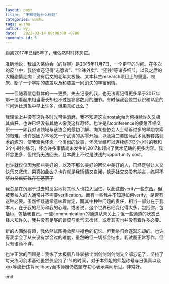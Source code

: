 ```yaml
---
layout: post
title:  "不知道起什么标题"
categories: wushu
tags: wushu
author: wyj
date:   2022-03-14 00:06:00 -0700
comments_id: 5
---
```


距离2017年已经5年了，我依然时时怀念它。

准确地说，我加入某协会（的群聊）是2015年11月7日，一个更早的时间。在多次的反刍中，我侥幸还记得“志愿者”、“全辣外卖”、“还钱”等诸多细节，以及之后的大概剧情走向：没有后文的老年太极操、某本科生research项目上的重逢、校庆、断了一个学期的膝盖以及和膝盖一同消失的丰富剧情。

——但随着信息载体的一一更换，失去记录的我，也无法再记得更多早于2017年那一段看起来相当漫长却也不过是寥寥数月的细节。有时候我会惊觉认识和熟悉的时间远比想象中早上许多，但果真如此么？

我理论上并没有这许多时光可供消磨。我不知道这次nostalgia为何持续许久又极其疯狂，也许已经没有其他人像我这样奇怪。也许是和conference的疲惫互相交织——一如我对该领域与该协会的最初了解、向某些协会人士倾诉过多的早期求索的艰难。也许是因为本地又一个武协的从零开始，以及第二套国际武术竞赛套路剑术的练习，使我难免怀念一个类似的故事，怀念曾经可以连续练习3个小时的我和3个小时的练习，怀念许多事情尚未发生的2017和超出了武术范畴的更多内容。我怀念更多，但终究无法回去，且本质上不过是肤浅的opportunity cost。

也许就仅仅因为那些美好的，以及不那么美好的回忆中美好的人，已经足够让人又快乐又悲伤。~~果真如此么？也许就是我矫情又自闭，缺乏社交又没有朋友，练得不努力又疯狂找存在感罢了~~ 

我总是在沉溺于过去时恶劣地将其他人也拉入回忆，以此试图verify一些东西。但被我拉入的人通常并不需要verification。而有一些我并不知道如何verify，是否有这种必要。虽然怀疑通常意味着肯定，而其中种种问题的责任，相当一部分在于我本人，在于我的经历和我的心理。或者说，这个世界已经变化得太多，包括你，包括ta，包括我自己。一些communication的通道从未关上；但一些通道的状态已经未知许久，我并没有足够的谈资与勇气去检修，或者其实也并没有着许多必要。

新的人固然有趣，我依然试图挽救那些褪色的记忆。但我终归会逐渐忘却的。也许等我学会了从来没有学会过的难度，虽然~~略~~但一切都会结束。我试图正常写作，但只有语焉不详。

也许正常的回顾是：我练了太极扇八卦掌拂尘剑剑剑剑剑剑又全部忘记了，坚持了每天练习剑术基础虽然仅坚持了1%的时间，对于本师姐的师姐称号与日俱真以及xxx等纷纷违背celibacy而本师姐仍然坚守初心表示喜闻乐见。非常好。

end